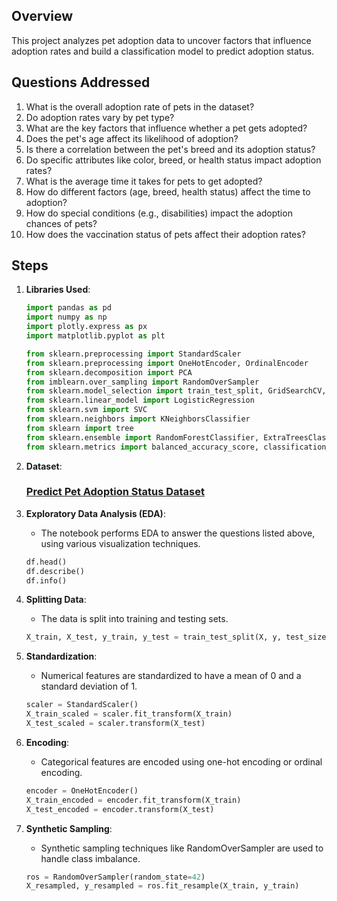 ## Overview

This project analyzes pet adoption data to uncover factors that influence adoption rates and build a classification model to predict adoption status.

## Questions Addressed

1. What is the overall adoption rate of pets in the dataset?
2. Do adoption rates vary by pet type?
3. What are the key factors that influence whether a pet gets adopted?
4. Does the pet's age affect its likelihood of adoption?
5. Is there a correlation between the pet's breed and its adoption status?
6. Do specific attributes like color, breed, or health status impact adoption rates?
7. What is the average time it takes for pets to get adopted?
8. How do different factors (age, breed, health status) affect the time to adoption?
9. How do special conditions (e.g., disabilities) impact the adoption chances of pets?
10. How does the vaccination status of pets affect their adoption rates?

## Steps

1. **Libraries Used**:
    ```python
    import pandas as pd
    import numpy as np
    import plotly.express as px
    import matplotlib.pyplot as plt
    
    from sklearn.preprocessing import StandardScaler
    from sklearn.preprocessing import OneHotEncoder, OrdinalEncoder
    from sklearn.decomposition import PCA
    from imblearn.over_sampling import RandomOverSampler
    from sklearn.model_selection import train_test_split, GridSearchCV, RandomizedSearchCV
    from sklearn.linear_model import LogisticRegression
    from sklearn.svm import SVC 
    from sklearn.neighbors import KNeighborsClassifier
    from sklearn import tree
    from sklearn.ensemble import RandomForestClassifier, ExtraTreesClassifier, GradientBoostingClassifier, AdaBoostClassifier
    from sklearn.metrics import balanced_accuracy_score, classification_report, recall_score
    ```

2. **Dataset**:
    
    ### [Predict Pet Adoption Status Dataset](https://www.kaggle.com/datasets/rabieelkharoua/predict-pet-adoption-status-dataset/data)
    

3. **Exploratory Data Analysis (EDA)**:
    - The notebook performs EDA to answer the questions listed above, using various visualization techniques.
    ```python
    df.head()
    df.describe()
    df.info()
    ```

4. **Splitting Data**:
    - The data is split into training and testing sets.
    ```python
    X_train, X_test, y_train, y_test = train_test_split(X, y, test_size=0.2, random_state=42)
    ```

5. **Standardization**:
    - Numerical features are standardized to have a mean of 0 and a standard deviation of 1.
    ```python
    scaler = StandardScaler()
    X_train_scaled = scaler.fit_transform(X_train)
    X_test_scaled = scaler.transform(X_test)
    ```

6. **Encoding**:
    - Categorical features are encoded using one-hot encoding or ordinal encoding.
    ```python
    encoder = OneHotEncoder()
    X_train_encoded = encoder.fit_transform(X_train)
    X_test_encoded = encoder.transform(X_test)
    ```

7. **Synthetic Sampling**:
    - Synthetic sampling techniques like RandomOverSampler are used to handle class imbalance.
    ```python
    ros = RandomOverSampler(random_state=42)
    X_resampled, y_resampled = ros.fit_resample(X_train, y_train)
    ```